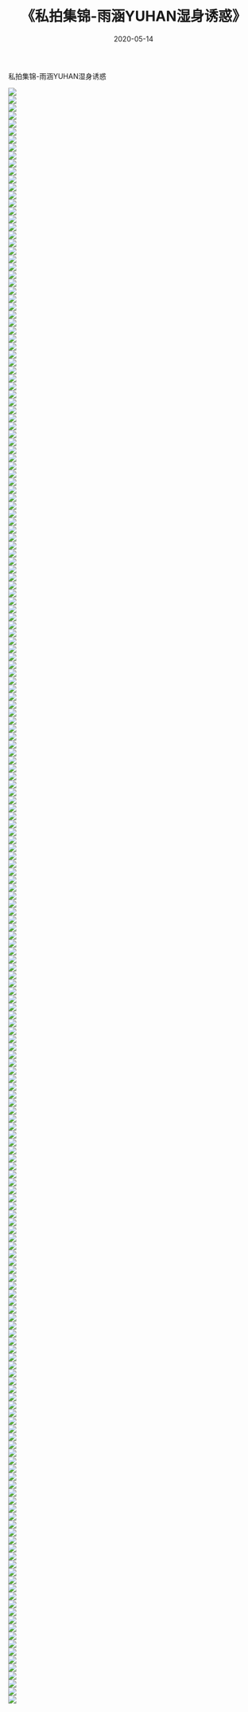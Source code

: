 ﻿---
layout: post
title:  《私拍集锦-雨涵YUHAN湿身诱惑》
date:   2020-05-14
img: http://imgx.orgx.ga/漏D/网络美图/2020/私拍集锦-雨涵YUHAN湿身诱惑/000.jpg
categories: [美女, 清纯, 唯美]
---

私拍集锦-雨涵YUHAN湿身诱惑

  ![](http://imgx.orgx.ga/漏D/网络美图/2020/私拍集锦-雨涵YUHAN湿身诱惑/001.jpg) <br> ![](http://imgx.orgx.ga/漏D/网络美图/2020/私拍集锦-雨涵YUHAN湿身诱惑/002.jpg) <br> ![](http://imgx.orgx.ga/漏D/网络美图/2020/私拍集锦-雨涵YUHAN湿身诱惑/003.jpg) <br> ![](http://imgx.orgx.ga/漏D/网络美图/2020/私拍集锦-雨涵YUHAN湿身诱惑/004.jpg) <br> ![](http://imgx.orgx.ga/漏D/网络美图/2020/私拍集锦-雨涵YUHAN湿身诱惑/005.jpg) <br> ![](http://imgx.orgx.ga/漏D/网络美图/2020/私拍集锦-雨涵YUHAN湿身诱惑/006.jpg) <br> ![](http://imgx.orgx.ga/漏D/网络美图/2020/私拍集锦-雨涵YUHAN湿身诱惑/007.jpg) <br> ![](http://imgx.orgx.ga/漏D/网络美图/2020/私拍集锦-雨涵YUHAN湿身诱惑/008.jpg) <br> ![](http://imgx.orgx.ga/漏D/网络美图/2020/私拍集锦-雨涵YUHAN湿身诱惑/009.jpg) <br> ![](http://imgx.orgx.ga/漏D/网络美图/2020/私拍集锦-雨涵YUHAN湿身诱惑/010.jpg) <br> ![](http://imgx.orgx.ga/漏D/网络美图/2020/私拍集锦-雨涵YUHAN湿身诱惑/011.jpg) <br> ![](http://imgx.orgx.ga/漏D/网络美图/2020/私拍集锦-雨涵YUHAN湿身诱惑/012.jpg) <br> ![](http://imgx.orgx.ga/漏D/网络美图/2020/私拍集锦-雨涵YUHAN湿身诱惑/013.jpg) <br> ![](http://imgx.orgx.ga/漏D/网络美图/2020/私拍集锦-雨涵YUHAN湿身诱惑/014.jpg) <br> ![](http://imgx.orgx.ga/漏D/网络美图/2020/私拍集锦-雨涵YUHAN湿身诱惑/015.jpg) <br> ![](http://imgx.orgx.ga/漏D/网络美图/2020/私拍集锦-雨涵YUHAN湿身诱惑/016.jpg) <br> ![](http://imgx.orgx.ga/漏D/网络美图/2020/私拍集锦-雨涵YUHAN湿身诱惑/017.jpg) <br> ![](http://imgx.orgx.ga/漏D/网络美图/2020/私拍集锦-雨涵YUHAN湿身诱惑/018.jpg) <br> ![](http://imgx.orgx.ga/漏D/网络美图/2020/私拍集锦-雨涵YUHAN湿身诱惑/019.jpg) <br> ![](http://imgx.orgx.ga/漏D/网络美图/2020/私拍集锦-雨涵YUHAN湿身诱惑/020.jpg) <br> ![](http://imgx.orgx.ga/漏D/网络美图/2020/私拍集锦-雨涵YUHAN湿身诱惑/021.jpg) <br> ![](http://imgx.orgx.ga/漏D/网络美图/2020/私拍集锦-雨涵YUHAN湿身诱惑/022.jpg) <br> ![](http://imgx.orgx.ga/漏D/网络美图/2020/私拍集锦-雨涵YUHAN湿身诱惑/023.jpg) <br> ![](http://imgx.orgx.ga/漏D/网络美图/2020/私拍集锦-雨涵YUHAN湿身诱惑/024.jpg) <br> ![](http://imgx.orgx.ga/漏D/网络美图/2020/私拍集锦-雨涵YUHAN湿身诱惑/025.jpg) <br> ![](http://imgx.orgx.ga/漏D/网络美图/2020/私拍集锦-雨涵YUHAN湿身诱惑/026.jpg) <br> ![](http://imgx.orgx.ga/漏D/网络美图/2020/私拍集锦-雨涵YUHAN湿身诱惑/027.jpg) <br> ![](http://imgx.orgx.ga/漏D/网络美图/2020/私拍集锦-雨涵YUHAN湿身诱惑/028.jpg) <br> ![](http://imgx.orgx.ga/漏D/网络美图/2020/私拍集锦-雨涵YUHAN湿身诱惑/029.jpg) <br> ![](http://imgx.orgx.ga/漏D/网络美图/2020/私拍集锦-雨涵YUHAN湿身诱惑/030.jpg) <br> ![](http://imgx.orgx.ga/漏D/网络美图/2020/私拍集锦-雨涵YUHAN湿身诱惑/031.jpg) <br> ![](http://imgx.orgx.ga/漏D/网络美图/2020/私拍集锦-雨涵YUHAN湿身诱惑/032.jpg) <br> ![](http://imgx.orgx.ga/漏D/网络美图/2020/私拍集锦-雨涵YUHAN湿身诱惑/033.jpg) <br> ![](http://imgx.orgx.ga/漏D/网络美图/2020/私拍集锦-雨涵YUHAN湿身诱惑/034.jpg) <br> ![](http://imgx.orgx.ga/漏D/网络美图/2020/私拍集锦-雨涵YUHAN湿身诱惑/035.jpg) <br> ![](http://imgx.orgx.ga/漏D/网络美图/2020/私拍集锦-雨涵YUHAN湿身诱惑/036.jpg) <br> ![](http://imgx.orgx.ga/漏D/网络美图/2020/私拍集锦-雨涵YUHAN湿身诱惑/037.jpg) <br> ![](http://imgx.orgx.ga/漏D/网络美图/2020/私拍集锦-雨涵YUHAN湿身诱惑/038.jpg) <br> ![](http://imgx.orgx.ga/漏D/网络美图/2020/私拍集锦-雨涵YUHAN湿身诱惑/039.jpg) <br> ![](http://imgx.orgx.ga/漏D/网络美图/2020/私拍集锦-雨涵YUHAN湿身诱惑/040.jpg) <br> ![](http://imgx.orgx.ga/漏D/网络美图/2020/私拍集锦-雨涵YUHAN湿身诱惑/041.jpg) <br> ![](http://imgx.orgx.ga/漏D/网络美图/2020/私拍集锦-雨涵YUHAN湿身诱惑/042.jpg) <br> ![](http://imgx.orgx.ga/漏D/网络美图/2020/私拍集锦-雨涵YUHAN湿身诱惑/043.jpg) <br> ![](http://imgx.orgx.ga/漏D/网络美图/2020/私拍集锦-雨涵YUHAN湿身诱惑/044.jpg) <br> ![](http://imgx.orgx.ga/漏D/网络美图/2020/私拍集锦-雨涵YUHAN湿身诱惑/045.jpg) <br> ![](http://imgx.orgx.ga/漏D/网络美图/2020/私拍集锦-雨涵YUHAN湿身诱惑/046.jpg) <br> ![](http://imgx.orgx.ga/漏D/网络美图/2020/私拍集锦-雨涵YUHAN湿身诱惑/047.jpg) <br> ![](http://imgx.orgx.ga/漏D/网络美图/2020/私拍集锦-雨涵YUHAN湿身诱惑/048.jpg) <br> ![](http://imgx.orgx.ga/漏D/网络美图/2020/私拍集锦-雨涵YUHAN湿身诱惑/049.jpg) <br> ![](http://imgx.orgx.ga/漏D/网络美图/2020/私拍集锦-雨涵YUHAN湿身诱惑/050.jpg) <br> ![](http://imgx.orgx.ga/漏D/网络美图/2020/私拍集锦-雨涵YUHAN湿身诱惑/051.jpg) <br> ![](http://imgx.orgx.ga/漏D/网络美图/2020/私拍集锦-雨涵YUHAN湿身诱惑/052.jpg) <br> ![](http://imgx.orgx.ga/漏D/网络美图/2020/私拍集锦-雨涵YUHAN湿身诱惑/053.jpg) <br> ![](http://imgx.orgx.ga/漏D/网络美图/2020/私拍集锦-雨涵YUHAN湿身诱惑/054.jpg) <br> ![](http://imgx.orgx.ga/漏D/网络美图/2020/私拍集锦-雨涵YUHAN湿身诱惑/055.jpg) <br> ![](http://imgx.orgx.ga/漏D/网络美图/2020/私拍集锦-雨涵YUHAN湿身诱惑/056.jpg) <br> ![](http://imgx.orgx.ga/漏D/网络美图/2020/私拍集锦-雨涵YUHAN湿身诱惑/057.jpg) <br> ![](http://imgx.orgx.ga/漏D/网络美图/2020/私拍集锦-雨涵YUHAN湿身诱惑/058.jpg) <br> ![](http://imgx.orgx.ga/漏D/网络美图/2020/私拍集锦-雨涵YUHAN湿身诱惑/059.jpg) <br> ![](http://imgx.orgx.ga/漏D/网络美图/2020/私拍集锦-雨涵YUHAN湿身诱惑/060.jpg) <br> ![](http://imgx.orgx.ga/漏D/网络美图/2020/私拍集锦-雨涵YUHAN湿身诱惑/061.jpg) <br> ![](http://imgx.orgx.ga/漏D/网络美图/2020/私拍集锦-雨涵YUHAN湿身诱惑/062.jpg) <br> ![](http://imgx.orgx.ga/漏D/网络美图/2020/私拍集锦-雨涵YUHAN湿身诱惑/063.jpg) <br> ![](http://imgx.orgx.ga/漏D/网络美图/2020/私拍集锦-雨涵YUHAN湿身诱惑/064.jpg) <br> ![](http://imgx.orgx.ga/漏D/网络美图/2020/私拍集锦-雨涵YUHAN湿身诱惑/065.jpg) <br> ![](http://imgx.orgx.ga/漏D/网络美图/2020/私拍集锦-雨涵YUHAN湿身诱惑/066.jpg) <br> ![](http://imgx.orgx.ga/漏D/网络美图/2020/私拍集锦-雨涵YUHAN湿身诱惑/067.jpg) <br> ![](http://imgx.orgx.ga/漏D/网络美图/2020/私拍集锦-雨涵YUHAN湿身诱惑/068.jpg) <br> ![](http://imgx.orgx.ga/漏D/网络美图/2020/私拍集锦-雨涵YUHAN湿身诱惑/069.jpg) <br> ![](http://imgx.orgx.ga/漏D/网络美图/2020/私拍集锦-雨涵YUHAN湿身诱惑/070.jpg) <br> ![](http://imgx.orgx.ga/漏D/网络美图/2020/私拍集锦-雨涵YUHAN湿身诱惑/071.jpg) <br> ![](http://imgx.orgx.ga/漏D/网络美图/2020/私拍集锦-雨涵YUHAN湿身诱惑/072.jpg) <br> ![](http://imgx.orgx.ga/漏D/网络美图/2020/私拍集锦-雨涵YUHAN湿身诱惑/073.jpg) <br> ![](http://imgx.orgx.ga/漏D/网络美图/2020/私拍集锦-雨涵YUHAN湿身诱惑/074.jpg) <br> ![](http://imgx.orgx.ga/漏D/网络美图/2020/私拍集锦-雨涵YUHAN湿身诱惑/075.jpg) <br> ![](http://imgx.orgx.ga/漏D/网络美图/2020/私拍集锦-雨涵YUHAN湿身诱惑/076.jpg) <br> ![](http://imgx.orgx.ga/漏D/网络美图/2020/私拍集锦-雨涵YUHAN湿身诱惑/077.jpg) <br> ![](http://imgx.orgx.ga/漏D/网络美图/2020/私拍集锦-雨涵YUHAN湿身诱惑/078.jpg) <br> ![](http://imgx.orgx.ga/漏D/网络美图/2020/私拍集锦-雨涵YUHAN湿身诱惑/079.jpg) <br> ![](http://imgx.orgx.ga/漏D/网络美图/2020/私拍集锦-雨涵YUHAN湿身诱惑/080.jpg) <br> ![](http://imgx.orgx.ga/漏D/网络美图/2020/私拍集锦-雨涵YUHAN湿身诱惑/081.jpg) <br> ![](http://imgx.orgx.ga/漏D/网络美图/2020/私拍集锦-雨涵YUHAN湿身诱惑/082.jpg) <br> ![](http://imgx.orgx.ga/漏D/网络美图/2020/私拍集锦-雨涵YUHAN湿身诱惑/083.jpg) <br> ![](http://imgx.orgx.ga/漏D/网络美图/2020/私拍集锦-雨涵YUHAN湿身诱惑/084.jpg) <br> ![](http://imgx.orgx.ga/漏D/网络美图/2020/私拍集锦-雨涵YUHAN湿身诱惑/085.jpg) <br> ![](http://imgx.orgx.ga/漏D/网络美图/2020/私拍集锦-雨涵YUHAN湿身诱惑/086.jpg) <br> ![](http://imgx.orgx.ga/漏D/网络美图/2020/私拍集锦-雨涵YUHAN湿身诱惑/087.jpg) <br> ![](http://imgx.orgx.ga/漏D/网络美图/2020/私拍集锦-雨涵YUHAN湿身诱惑/088.jpg) <br> ![](http://imgx.orgx.ga/漏D/网络美图/2020/私拍集锦-雨涵YUHAN湿身诱惑/089.jpg) <br> ![](http://imgx.orgx.ga/漏D/网络美图/2020/私拍集锦-雨涵YUHAN湿身诱惑/090.jpg) <br> ![](http://imgx.orgx.ga/漏D/网络美图/2020/私拍集锦-雨涵YUHAN湿身诱惑/091.jpg) <br> ![](http://imgx.orgx.ga/漏D/网络美图/2020/私拍集锦-雨涵YUHAN湿身诱惑/092.jpg) <br> ![](http://imgx.orgx.ga/漏D/网络美图/2020/私拍集锦-雨涵YUHAN湿身诱惑/093.jpg) <br> ![](http://imgx.orgx.ga/漏D/网络美图/2020/私拍集锦-雨涵YUHAN湿身诱惑/094.jpg) <br> ![](http://imgx.orgx.ga/漏D/网络美图/2020/私拍集锦-雨涵YUHAN湿身诱惑/095.jpg) <br> ![](http://imgx.orgx.ga/漏D/网络美图/2020/私拍集锦-雨涵YUHAN湿身诱惑/096.jpg) <br> ![](http://imgx.orgx.ga/漏D/网络美图/2020/私拍集锦-雨涵YUHAN湿身诱惑/097.jpg) <br> ![](http://imgx.orgx.ga/漏D/网络美图/2020/私拍集锦-雨涵YUHAN湿身诱惑/098.jpg) <br> ![](http://imgx.orgx.ga/漏D/网络美图/2020/私拍集锦-雨涵YUHAN湿身诱惑/099.jpg) <br> ![](http://imgx.orgx.ga/漏D/网络美图/2020/私拍集锦-雨涵YUHAN湿身诱惑/100.jpg) <br> ![](http://imgx.orgx.ga/漏D/网络美图/2020/私拍集锦-雨涵YUHAN湿身诱惑/101.jpg) <br> ![](http://imgx.orgx.ga/漏D/网络美图/2020/私拍集锦-雨涵YUHAN湿身诱惑/102.jpg) <br> ![](http://imgx.orgx.ga/漏D/网络美图/2020/私拍集锦-雨涵YUHAN湿身诱惑/103.jpg) <br> ![](http://imgx.orgx.ga/漏D/网络美图/2020/私拍集锦-雨涵YUHAN湿身诱惑/104.jpg) <br> ![](http://imgx.orgx.ga/漏D/网络美图/2020/私拍集锦-雨涵YUHAN湿身诱惑/105.jpg) <br> ![](http://imgx.orgx.ga/漏D/网络美图/2020/私拍集锦-雨涵YUHAN湿身诱惑/106.jpg) <br> ![](http://imgx.orgx.ga/漏D/网络美图/2020/私拍集锦-雨涵YUHAN湿身诱惑/107.jpg) <br> ![](http://imgx.orgx.ga/漏D/网络美图/2020/私拍集锦-雨涵YUHAN湿身诱惑/108.jpg) <br> ![](http://imgx.orgx.ga/漏D/网络美图/2020/私拍集锦-雨涵YUHAN湿身诱惑/109.jpg) <br> ![](http://imgx.orgx.ga/漏D/网络美图/2020/私拍集锦-雨涵YUHAN湿身诱惑/110.jpg) <br> ![](http://imgx.orgx.ga/漏D/网络美图/2020/私拍集锦-雨涵YUHAN湿身诱惑/111.jpg) <br> ![](http://imgx.orgx.ga/漏D/网络美图/2020/私拍集锦-雨涵YUHAN湿身诱惑/112.jpg) <br> ![](http://imgx.orgx.ga/漏D/网络美图/2020/私拍集锦-雨涵YUHAN湿身诱惑/113.jpg) <br> ![](http://imgx.orgx.ga/漏D/网络美图/2020/私拍集锦-雨涵YUHAN湿身诱惑/114.jpg) <br> ![](http://imgx.orgx.ga/漏D/网络美图/2020/私拍集锦-雨涵YUHAN湿身诱惑/115.jpg) <br> ![](http://imgx.orgx.ga/漏D/网络美图/2020/私拍集锦-雨涵YUHAN湿身诱惑/116.jpg) <br> ![](http://imgx.orgx.ga/漏D/网络美图/2020/私拍集锦-雨涵YUHAN湿身诱惑/117.jpg) <br> ![](http://imgx.orgx.ga/漏D/网络美图/2020/私拍集锦-雨涵YUHAN湿身诱惑/118.jpg) <br> ![](http://imgx.orgx.ga/漏D/网络美图/2020/私拍集锦-雨涵YUHAN湿身诱惑/119.jpg) <br> ![](http://imgx.orgx.ga/漏D/网络美图/2020/私拍集锦-雨涵YUHAN湿身诱惑/120.jpg) <br> ![](http://imgx.orgx.ga/漏D/网络美图/2020/私拍集锦-雨涵YUHAN湿身诱惑/121.jpg) <br> ![](http://imgx.orgx.ga/漏D/网络美图/2020/私拍集锦-雨涵YUHAN湿身诱惑/122.jpg) <br> ![](http://imgx.orgx.ga/漏D/网络美图/2020/私拍集锦-雨涵YUHAN湿身诱惑/123.jpg) <br> ![](http://imgx.orgx.ga/漏D/网络美图/2020/私拍集锦-雨涵YUHAN湿身诱惑/124.jpg) <br> ![](http://imgx.orgx.ga/漏D/网络美图/2020/私拍集锦-雨涵YUHAN湿身诱惑/125.jpg) <br> ![](http://imgx.orgx.ga/漏D/网络美图/2020/私拍集锦-雨涵YUHAN湿身诱惑/126.jpg) <br> ![](http://imgx.orgx.ga/漏D/网络美图/2020/私拍集锦-雨涵YUHAN湿身诱惑/127.jpg) <br> ![](http://imgx.orgx.ga/漏D/网络美图/2020/私拍集锦-雨涵YUHAN湿身诱惑/128.jpg) <br> ![](http://imgx.orgx.ga/漏D/网络美图/2020/私拍集锦-雨涵YUHAN湿身诱惑/129.jpg) <br> ![](http://imgx.orgx.ga/漏D/网络美图/2020/私拍集锦-雨涵YUHAN湿身诱惑/130.jpg) <br> ![](http://imgx.orgx.ga/漏D/网络美图/2020/私拍集锦-雨涵YUHAN湿身诱惑/131.jpg) <br> ![](http://imgx.orgx.ga/漏D/网络美图/2020/私拍集锦-雨涵YUHAN湿身诱惑/132.jpg) <br> ![](http://imgx.orgx.ga/漏D/网络美图/2020/私拍集锦-雨涵YUHAN湿身诱惑/133.jpg) <br> ![](http://imgx.orgx.ga/漏D/网络美图/2020/私拍集锦-雨涵YUHAN湿身诱惑/134.jpg) <br> ![](http://imgx.orgx.ga/漏D/网络美图/2020/私拍集锦-雨涵YUHAN湿身诱惑/135.jpg) <br> ![](http://imgx.orgx.ga/漏D/网络美图/2020/私拍集锦-雨涵YUHAN湿身诱惑/136.jpg) <br> ![](http://imgx.orgx.ga/漏D/网络美图/2020/私拍集锦-雨涵YUHAN湿身诱惑/137.jpg) <br> ![](http://imgx.orgx.ga/漏D/网络美图/2020/私拍集锦-雨涵YUHAN湿身诱惑/138.jpg) <br> ![](http://imgx.orgx.ga/漏D/网络美图/2020/私拍集锦-雨涵YUHAN湿身诱惑/139.jpg) <br> ![](http://imgx.orgx.ga/漏D/网络美图/2020/私拍集锦-雨涵YUHAN湿身诱惑/140.jpg) <br> ![](http://imgx.orgx.ga/漏D/网络美图/2020/私拍集锦-雨涵YUHAN湿身诱惑/141.jpg) <br> ![](http://imgx.orgx.ga/漏D/网络美图/2020/私拍集锦-雨涵YUHAN湿身诱惑/142.jpg) <br> ![](http://imgx.orgx.ga/漏D/网络美图/2020/私拍集锦-雨涵YUHAN湿身诱惑/143.jpg) <br> ![](http://imgx.orgx.ga/漏D/网络美图/2020/私拍集锦-雨涵YUHAN湿身诱惑/144.jpg) <br> ![](http://imgx.orgx.ga/漏D/网络美图/2020/私拍集锦-雨涵YUHAN湿身诱惑/145.jpg) <br> ![](http://imgx.orgx.ga/漏D/网络美图/2020/私拍集锦-雨涵YUHAN湿身诱惑/146.jpg) <br> ![](http://imgx.orgx.ga/漏D/网络美图/2020/私拍集锦-雨涵YUHAN湿身诱惑/147.jpg) <br> ![](http://imgx.orgx.ga/漏D/网络美图/2020/私拍集锦-雨涵YUHAN湿身诱惑/148.jpg) <br> ![](http://imgx.orgx.ga/漏D/网络美图/2020/私拍集锦-雨涵YUHAN湿身诱惑/149.jpg) <br> ![](http://imgx.orgx.ga/漏D/网络美图/2020/私拍集锦-雨涵YUHAN湿身诱惑/150.jpg) <br> ![](http://imgx.orgx.ga/漏D/网络美图/2020/私拍集锦-雨涵YUHAN湿身诱惑/151.jpg) <br> ![](http://imgx.orgx.ga/漏D/网络美图/2020/私拍集锦-雨涵YUHAN湿身诱惑/152.jpg) <br> ![](http://imgx.orgx.ga/漏D/网络美图/2020/私拍集锦-雨涵YUHAN湿身诱惑/153.jpg) <br> ![](http://imgx.orgx.ga/漏D/网络美图/2020/私拍集锦-雨涵YUHAN湿身诱惑/154.jpg) <br> ![](http://imgx.orgx.ga/漏D/网络美图/2020/私拍集锦-雨涵YUHAN湿身诱惑/155.jpg) <br> ![](http://imgx.orgx.ga/漏D/网络美图/2020/私拍集锦-雨涵YUHAN湿身诱惑/156.jpg) <br> ![](http://imgx.orgx.ga/漏D/网络美图/2020/私拍集锦-雨涵YUHAN湿身诱惑/157.jpg) <br> ![](http://imgx.orgx.ga/漏D/网络美图/2020/私拍集锦-雨涵YUHAN湿身诱惑/158.jpg) <br> ![](http://imgx.orgx.ga/漏D/网络美图/2020/私拍集锦-雨涵YUHAN湿身诱惑/159.jpg) <br> ![](http://imgx.orgx.ga/漏D/网络美图/2020/私拍集锦-雨涵YUHAN湿身诱惑/160.jpg) <br> ![](http://imgx.orgx.ga/漏D/网络美图/2020/私拍集锦-雨涵YUHAN湿身诱惑/161.jpg) <br> ![](http://imgx.orgx.ga/漏D/网络美图/2020/私拍集锦-雨涵YUHAN湿身诱惑/162.jpg) <br> ![](http://imgx.orgx.ga/漏D/网络美图/2020/私拍集锦-雨涵YUHAN湿身诱惑/163.jpg) <br> ![](http://imgx.orgx.ga/漏D/网络美图/2020/私拍集锦-雨涵YUHAN湿身诱惑/164.jpg) <br> ![](http://imgx.orgx.ga/漏D/网络美图/2020/私拍集锦-雨涵YUHAN湿身诱惑/165.jpg) <br> ![](http://imgx.orgx.ga/漏D/网络美图/2020/私拍集锦-雨涵YUHAN湿身诱惑/166.jpg) <br> ![](http://imgx.orgx.ga/漏D/网络美图/2020/私拍集锦-雨涵YUHAN湿身诱惑/167.jpg) <br> ![](http://imgx.orgx.ga/漏D/网络美图/2020/私拍集锦-雨涵YUHAN湿身诱惑/168.jpg) <br> ![](http://imgx.orgx.ga/漏D/网络美图/2020/私拍集锦-雨涵YUHAN湿身诱惑/169.jpg) <br> ![](http://imgx.orgx.ga/漏D/网络美图/2020/私拍集锦-雨涵YUHAN湿身诱惑/170.jpg) <br> ![](http://imgx.orgx.ga/漏D/网络美图/2020/私拍集锦-雨涵YUHAN湿身诱惑/171.jpg) <br> ![](http://imgx.orgx.ga/漏D/网络美图/2020/私拍集锦-雨涵YUHAN湿身诱惑/172.jpg) <br> ![](http://imgx.orgx.ga/漏D/网络美图/2020/私拍集锦-雨涵YUHAN湿身诱惑/173.jpg) <br> ![](http://imgx.orgx.ga/漏D/网络美图/2020/私拍集锦-雨涵YUHAN湿身诱惑/174.jpg) <br> ![](http://imgx.orgx.ga/漏D/网络美图/2020/私拍集锦-雨涵YUHAN湿身诱惑/175.jpg) <br> ![](http://imgx.orgx.ga/漏D/网络美图/2020/私拍集锦-雨涵YUHAN湿身诱惑/176.jpg) <br> ![](http://imgx.orgx.ga/漏D/网络美图/2020/私拍集锦-雨涵YUHAN湿身诱惑/177.jpg) <br> ![](http://imgx.orgx.ga/漏D/网络美图/2020/私拍集锦-雨涵YUHAN湿身诱惑/178.jpg) <br> ![](http://imgx.orgx.ga/漏D/网络美图/2020/私拍集锦-雨涵YUHAN湿身诱惑/179.jpg) <br> ![](http://imgx.orgx.ga/漏D/网络美图/2020/私拍集锦-雨涵YUHAN湿身诱惑/180.jpg) <br> ![](http://imgx.orgx.ga/漏D/网络美图/2020/私拍集锦-雨涵YUHAN湿身诱惑/181.jpg) <br> ![](http://imgx.orgx.ga/漏D/网络美图/2020/私拍集锦-雨涵YUHAN湿身诱惑/182.jpg) <br> ![](http://imgx.orgx.ga/漏D/网络美图/2020/私拍集锦-雨涵YUHAN湿身诱惑/183.jpg) <br> ![](http://imgx.orgx.ga/漏D/网络美图/2020/私拍集锦-雨涵YUHAN湿身诱惑/184.jpg) <br> ![](http://imgx.orgx.ga/漏D/网络美图/2020/私拍集锦-雨涵YUHAN湿身诱惑/185.jpg) <br> ![](http://imgx.orgx.ga/漏D/网络美图/2020/私拍集锦-雨涵YUHAN湿身诱惑/186.jpg) <br> ![](http://imgx.orgx.ga/漏D/网络美图/2020/私拍集锦-雨涵YUHAN湿身诱惑/187.jpg) <br> ![](http://imgx.orgx.ga/漏D/网络美图/2020/私拍集锦-雨涵YUHAN湿身诱惑/188.jpg) <br> ![](http://imgx.orgx.ga/漏D/网络美图/2020/私拍集锦-雨涵YUHAN湿身诱惑/189.jpg) <br> ![](http://imgx.orgx.ga/漏D/网络美图/2020/私拍集锦-雨涵YUHAN湿身诱惑/190.jpg) <br> ![](http://imgx.orgx.ga/漏D/网络美图/2020/私拍集锦-雨涵YUHAN湿身诱惑/191.jpg) <br> ![](http://imgx.orgx.ga/漏D/网络美图/2020/私拍集锦-雨涵YUHAN湿身诱惑/192.jpg) <br> ![](http://imgx.orgx.ga/漏D/网络美图/2020/私拍集锦-雨涵YUHAN湿身诱惑/193.jpg) <br> ![](http://imgx.orgx.ga/漏D/网络美图/2020/私拍集锦-雨涵YUHAN湿身诱惑/194.jpg) <br> ![](http://imgx.orgx.ga/漏D/网络美图/2020/私拍集锦-雨涵YUHAN湿身诱惑/195.jpg) <br> ![](http://imgx.orgx.ga/漏D/网络美图/2020/私拍集锦-雨涵YUHAN湿身诱惑/196.jpg) <br> ![](http://imgx.orgx.ga/漏D/网络美图/2020/私拍集锦-雨涵YUHAN湿身诱惑/197.jpg) <br> ![](http://imgx.orgx.ga/漏D/网络美图/2020/私拍集锦-雨涵YUHAN湿身诱惑/198.jpg) <br> ![](http://imgx.orgx.ga/漏D/网络美图/2020/私拍集锦-雨涵YUHAN湿身诱惑/199.jpg) <br> ![](http://imgx.orgx.ga/漏D/网络美图/2020/私拍集锦-雨涵YUHAN湿身诱惑/200.jpg) <br> ![](http://imgx.orgx.ga/漏D/网络美图/2020/私拍集锦-雨涵YUHAN湿身诱惑/201.jpg) <br> ![](http://imgx.orgx.ga/漏D/网络美图/2020/私拍集锦-雨涵YUHAN湿身诱惑/202.jpg) <br> ![](http://imgx.orgx.ga/漏D/网络美图/2020/私拍集锦-雨涵YUHAN湿身诱惑/203.jpg) <br>